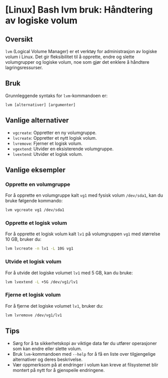 # [Linux] Bash lvm bruk: Håndtering av logiske volum

## Oversikt
`lvm` (Logical Volume Manager) er et verktøy for administrasjon av logiske volum i Linux. Det gir fleksibilitet til å opprette, endre og slette volumgrupper og logiske volum, noe som gjør det enklere å håndtere lagringsressurser.

## Bruk
Grunnleggende syntaks for `lvm`-kommandoen er:

```
lvm [alternativer] [argumenter]
```

## Vanlige alternativer
- `vgcreate`: Oppretter en ny volumgruppe.
- `lvcreate`: Oppretter et nytt logisk volum.
- `lvremove`: Fjerner et logisk volum.
- `vgextend`: Utvider en eksisterende volumgruppe.
- `lvextend`: Utvider et logisk volum.

## Vanlige eksempler

### Opprette en volumgruppe
For å opprette en volumgruppe kalt `vg1` med fysisk volum `/dev/sda1`, kan du bruke følgende kommando:

```bash
lvm vgcreate vg1 /dev/sda1
```

### Opprette et logisk volum
For å opprette et logisk volum kalt `lv1` på volumgruppen `vg1` med størrelse 10 GB, bruker du:

```bash
lvm lvcreate -n lv1 -L 10G vg1
```

### Utvide et logisk volum
For å utvide det logiske volumet `lv1` med 5 GB, kan du bruke:

```bash
lvm lvextend -L +5G /dev/vg1/lv1
```

### Fjerne et logisk volum
For å fjerne det logiske volumet `lv1`, bruker du:

```bash
lvm lvremove /dev/vg1/lv1
```

## Tips
- Sørg for å ta sikkerhetskopi av viktige data før du utfører operasjoner som kan endre eller slette volum.
- Bruk `lvm`-kommandoen med `--help` for å få en liste over tilgjengelige alternativer og deres beskrivelse.
- Vær oppmerksom på at endringer i volum kan kreve at filsystemet blir montert på nytt for å gjenspeile endringene.